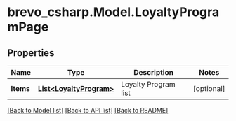 # brevo_csharp.Model.LoyaltyProgramPage
## Properties

Name | Type | Description | Notes
------------ | ------------- | ------------- | -------------
**Items** | [**List&lt;LoyaltyProgram&gt;**](LoyaltyProgram.md) | Loyalty Program list | [optional] 

[[Back to Model list]](../README.md#documentation-for-models) [[Back to API list]](../README.md#documentation-for-api-endpoints) [[Back to README]](../README.md)

